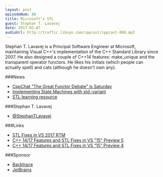 ```yaml
---
layout: post
episodeNum: 88
title: Microsoft's STL
guest: Stephan T. Lavavej
date: 2017-02-07
audioUrl: http://traffic.libsyn.com/cppcast/cppcast-088.mp3
---
```


Stephan T. Lavavej is a Principal Software Engineer at Microsoft, maintaining Visual C++'s implementation of the C++ Standard Library since 2007. He also designed a couple of C++14 features: make_unique and the transparent operator functors. He likes his initials (which people can actually spell) and cats (although he doesn't own any).

###News

 - [CppChat "The Great Functor Debate" is Saturday](http://www.slashslash.info/cppchat/)
 - [Implementing State Machines with std::variant](http://khuttun.github.io/2017/02/04/implementing-state-machines-with-std-variant.html)
 - [STL learning resource](http://www.fluentcpp.com/stl-learning-resource/)
 
###Stephan T. Lavavej

 - [@StephanTLavavej](https://twitter.com/StephanTLavavej)
 
###Links

 - [STL Fixes in VS 2017 RTM](https://blogs.msdn.microsoft.com/vcblog/2017/02/06/stl-fixes-in-vs-2017-rtm/)
 - [C++ 14/17 Features and STL Fixes in VS "15" Preview 5](https://blogs.msdn.microsoft.com/vcblog/2016/10/11/c1417-features-and-stl-fixes-in-vs-15-preview-5/)
 - [C++ 14/17 Features and STL Fixes in VS “15” Preview 4](https://blogs.msdn.microsoft.com/vcblog/2016/08/24/c1417-features-and-stl-fixes-in-vs-15-preview-4/)
 
###Sponsor

- [Backtrace](https://www.backtrace.io/cppcast)
- [JetBrains](https://www.jetbrains.com/cpp/?utm_source=cppcast&utm_medium=podcast&utm_content=cppcast-podcast&utm_campaign=cpp)

